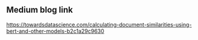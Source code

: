 ## Medium blog link

https://towardsdatascience.com/calculating-document-similarities-using-bert-and-other-models-b2c1a29c9630
